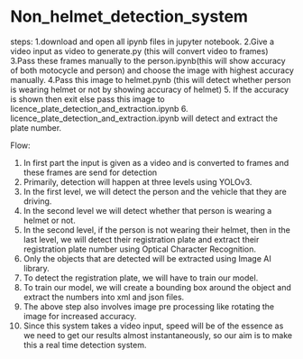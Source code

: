 # Non_helmet_detection_system

steps:
1.download and open all ipynb files in jupyter notebook.
2.Give a video input as video to generate.py (this will convert video to frames)
3.Pass these frames manually to the person.ipynb(this will show accuracy of both motocycle and person) and choose the image with highest accuracy manually.
4.Pass this image to helmet.pynb (this will detect whether person is wearing helmet or not by showing accuracy of helmet)
5. If the accuracy is shown then exit else pass this image to licence_plate_detection_and_extraction.ipynb
6. licence_plate_detection_and_extraction.ipynb will detect and extract the plate number.












Flow:
1.  In first part the input is given as a video and is converted to frames and these frames are send for detection  
2.	Primarily, detection will happen at three levels using YOLOv3.
3.	In the first level, we will detect the person and the vehicle that they are driving.
4.	In the second level we will detect whether that person is wearing a helmet or not.
5.	In the second level, if the person is not wearing their helmet, then in the last level, we will detect their registration plate and extract their registration plate number using Optical Character Recognition.
6.	Only the objects that are detected will be extracted using Image AI library.
7.	To detect the registration plate, we will have to train our model.
8.	To train our model, we will create a bounding box around the object and extract the numbers into xml and json files.
9.	The above step also involves image pre processing like rotating the image for increased accuracy.
10.	Since this system takes a video input, speed will be of the essence as we need to get our results almost instantaneously, so our aim is to make this a real time detection system.
